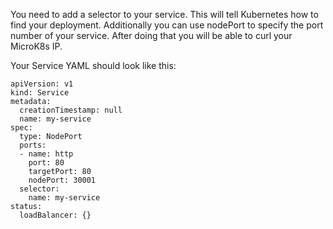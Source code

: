 <p>You need to add a selector to your service. This will tell Kubernetes how to find your deployment. Additionally you can use nodePort to specify the port number of your service. After doing that you will be able to curl your MicroK8s IP.</p>
<p>Your Service YAML should look like this:</p>
<pre><code>apiVersion: v1
kind: Service
metadata:
  creationTimestamp: null
  name: my-service
spec:
  type: NodePort
  ports:
  - name: http
    port: 80
    targetPort: 80
    nodePort: 30001
  selector: 
    name: my-service      
status:
  loadBalancer: {}
</code></pre>

